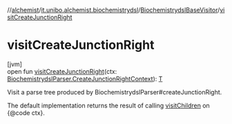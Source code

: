 //[alchemist](../../../index.md)/[it.unibo.alchemist.biochemistrydsl](../index.md)/[BiochemistrydslBaseVisitor](index.md)/[visitCreateJunctionRight](visit-create-junction-right.md)

# visitCreateJunctionRight

[jvm]\
open fun [visitCreateJunctionRight](visit-create-junction-right.md)(ctx: [BiochemistrydslParser.CreateJunctionRightContext](../-biochemistrydsl-parser/-create-junction-right-context/index.md)): [T](../../it.unibo.alchemist.model.implementations.environments/-limited-continuos2-d/index.md)

Visit a parse tree produced by BiochemistrydslParser#createJunctionRight. 

The default implementation returns the result of calling [visitChildren](index.md#668592954%2FFunctions%2F-267951372) on {@code ctx}.
